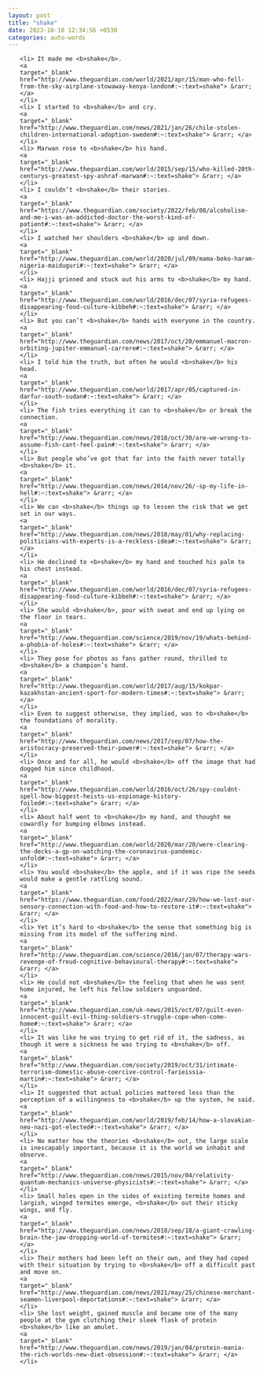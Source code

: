 ```yaml
---
layout: post
title: "shake"
date: 2023-10-10 12:34:56 +0530
categories: auto-words
---
```

<ol>

    <li> It made me <b>shake</b>.
    <a 
    target="_blank" 
    href="http://www.theguardian.com/world/2021/apr/15/man-who-fell-from-the-sky-airplane-stowaway-kenya-london#:~:text=shake"> &rarr; </a>
    </li>
    <li> I started to <b>shake</b> and cry.
    <a 
    target="_blank" 
    href="http://www.theguardian.com/news/2021/jan/26/chile-stolen-children-international-adoption-sweden#:~:text=shake"> &rarr; </a>
    </li>
    <li> Marwan rose to <b>shake</b> his hand.
    <a 
    target="_blank" 
    href="http://www.theguardian.com/world/2015/sep/15/who-killed-20th-centurys-greatest-spy-ashraf-marwan#:~:text=shake"> &rarr; </a>
    </li>
    <li> I couldn’t <b>shake</b> their stories.
    <a 
    target="_blank" 
    href="https://www.theguardian.com/society/2022/feb/08/alcoholism-and-me-i-was-an-addicted-doctor-the-worst-kind-of-patient#:~:text=shake"> &rarr; </a>
    </li>
    <li> I watched her shoulders <b>shake</b> up and down.
    <a 
    target="_blank" 
    href="http://www.theguardian.com/world/2020/jul/09/mama-boko-haram-nigeria-maiduguri#:~:text=shake"> &rarr; </a>
    </li>
    <li> Hajji grinned and stuck out his arms to <b>shake</b> my hand.
    <a 
    target="_blank" 
    href="http://www.theguardian.com/world/2016/dec/07/syria-refugees-disappearing-food-culture-kibbeh#:~:text=shake"> &rarr; </a>
    </li>
    <li> But you can’t <b>shake</b> hands with everyone in the country.
    <a 
    target="_blank" 
    href="http://www.theguardian.com/news/2017/oct/20/emmanuel-macron-orbiting-jupiter-emmanuel-carrere#:~:text=shake"> &rarr; </a>
    </li>
    <li> I told him the truth, but often he would <b>shake</b> his head.
    <a 
    target="_blank" 
    href="http://www.theguardian.com/world/2017/apr/05/captured-in-darfur-south-sudan#:~:text=shake"> &rarr; </a>
    </li>
    <li> The fish tries everything it can to <b>shake</b> or break the connection.
    <a 
    target="_blank" 
    href="http://www.theguardian.com/news/2018/oct/30/are-we-wrong-to-assume-fish-cant-feel-pain#:~:text=shake"> &rarr; </a>
    </li>
    <li> But people who’ve got that far into the faith never totally <b>shake</b> it.
    <a 
    target="_blank" 
    href="http://www.theguardian.com/news/2014/nov/26/-sp-my-life-in-hell#:~:text=shake"> &rarr; </a>
    </li>
    <li> We can <b>shake</b> things up to lessen the risk that we get set in our ways.
    <a 
    target="_blank" 
    href="http://www.theguardian.com/news/2018/may/01/why-replacing-politicians-with-experts-is-a-reckless-idea#:~:text=shake"> &rarr; </a>
    </li>
    <li> He declined to <b>shake</b> my hand and touched his palm to his chest instead.
    <a 
    target="_blank" 
    href="http://www.theguardian.com/world/2016/dec/07/syria-refugees-disappearing-food-culture-kibbeh#:~:text=shake"> &rarr; </a>
    </li>
    <li> She would <b>shake</b>, pour with sweat and end up lying on the floor in tears.
    <a 
    target="_blank" 
    href="http://www.theguardian.com/science/2019/nov/19/whats-behind-a-phobia-of-holes#:~:text=shake"> &rarr; </a>
    </li>
    <li> They pose for photos as fans gather round, thrilled to <b>shake</b> a champion’s hand.
    <a 
    target="_blank" 
    href="http://www.theguardian.com/world/2017/aug/15/kokpar-kazakhstan-ancient-sport-for-modern-times#:~:text=shake"> &rarr; </a>
    </li>
    <li> Even to suggest otherwise, they implied, was to <b>shake</b> the foundations of morality.
    <a 
    target="_blank" 
    href="http://www.theguardian.com/news/2017/sep/07/how-the-aristocracy-preserved-their-power#:~:text=shake"> &rarr; </a>
    </li>
    <li> Once and for all, he would <b>shake</b> off the image that had dogged him since childhood.
    <a 
    target="_blank" 
    href="http://www.theguardian.com/world/2016/oct/26/spy-couldnt-spell-how-biggest-heists-us-espionage-history-foiled#:~:text=shake"> &rarr; </a>
    </li>
    <li> About half went to <b>shake</b> my hand, and thought me cowardly for bumping elbows instead.
    <a 
    target="_blank" 
    href="http://www.theguardian.com/world/2020/mar/20/were-clearing-the-decks-a-gp-on-watching-the-coronavirus-pandemic-unfold#:~:text=shake"> &rarr; </a>
    </li>
    <li> You would <b>shake</b> the apple, and if it was ripe the seeds would make a gentle rattling sound.
    <a 
    target="_blank" 
    href="https://www.theguardian.com/food/2022/mar/29/how-we-lost-our-sensory-connection-with-food-and-how-to-restore-it#:~:text=shake"> &rarr; </a>
    </li>
    <li> Yet it’s hard to <b>shake</b> the sense that something big is missing from its model of the suffering mind.
    <a 
    target="_blank" 
    href="http://www.theguardian.com/science/2016/jan/07/therapy-wars-revenge-of-freud-cognitive-behavioural-therapy#:~:text=shake"> &rarr; </a>
    </li>
    <li> He could not <b>shake</b> the feeling that when he was sent home injured, he left his fellow soldiers unguarded.
    <a 
    target="_blank" 
    href="http://www.theguardian.com/uk-news/2015/oct/07/guilt-even-innocent-guilt-evil-thing-soldiers-struggle-cope-when-come-home#:~:text=shake"> &rarr; </a>
    </li>
    <li> It was like he was trying to get rid of it, the sadness, as though it were a sickness he was trying to <b>shake</b> off.
    <a 
    target="_blank" 
    href="http://www.theguardian.com/society/2019/oct/31/intimate-terrorism-domestic-abuse-coercive-control-farieissia-martin#:~:text=shake"> &rarr; </a>
    </li>
    <li> It suggested that actual policies mattered less than the perception of a willingness to <b>shake</b> up the system, he said.
    <a 
    target="_blank" 
    href="http://www.theguardian.com/world/2019/feb/14/how-a-slovakian-neo-nazi-got-elected#:~:text=shake"> &rarr; </a>
    </li>
    <li> No matter how the theories <b>shake</b> out, the large scale is inescapably important, because it is the world we inhabit and observe.
    <a 
    target="_blank" 
    href="http://www.theguardian.com/news/2015/nov/04/relativity-quantum-mechanics-universe-physicists#:~:text=shake"> &rarr; </a>
    </li>
    <li> Small holes open in the sides of existing termite homes and largish, winged termites emerge, <b>shake</b> out their sticky wings, and fly.
    <a 
    target="_blank" 
    href="http://www.theguardian.com/news/2018/sep/18/a-giant-crawling-brain-the-jaw-dropping-world-of-termites#:~:text=shake"> &rarr; </a>
    </li>
    <li> Their mothers had been left on their own, and they had coped with their situation by trying to <b>shake</b> off a difficult past and move on.
    <a 
    target="_blank" 
    href="http://www.theguardian.com/news/2021/may/25/chinese-merchant-seamen-liverpool-deportations#:~:text=shake"> &rarr; </a>
    </li>
    <li> She lost weight, gained muscle and became one of the many people at the gym clutching their sleek flask of protein <b>shake</b> like an amulet.
    <a 
    target="_blank" 
    href="http://www.theguardian.com/news/2019/jan/04/protein-mania-the-rich-worlds-new-diet-obsession#:~:text=shake"> &rarr; </a>
    </li>